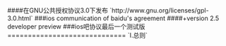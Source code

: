 <markdown>
####在GNU公共授权协议3.0下发布
`http://www.gnu.org/licenses/gpl-3.0.html`
###ios communication of baidu's agreement
####+version 2.5 developer preview
###ios吧协议最后一个测试版
=============================
`I.总则`
